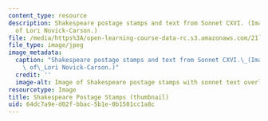 ```yaml
---
content_type: resource
description: Shakespeare postage stamps and text from Sonnet CXVI. (Image courtesy
  of Lori Novick-Carson.)
file: /media/https%3A/open-learning-course-data-rc.s3.amazonaws.com/21l-704-studies-in-poetry-gender-and-lyric-renaissance-men-and-women-writing-about-love-spring-2003/64dc7a9ed02fbbac5b1e0b1501cc1a8c_21l-704s03-th.jpg
file_type: image/jpeg
image_metadata:
  caption: "Shakespeare postage stamps and text from Sonnet CXVI.\_(Image courtesy\
    \ of\_Lori Novick-Carson.)"
  credit: ''
  image-alt: Image of Shakespeare postage stamps with sonnet text overlaid.
resourcetype: Image
title: Shakespeare Postage Stamps (thumbnail)
uid: 64dc7a9e-d02f-bbac-5b1e-0b1501cc1a8c
---
```

